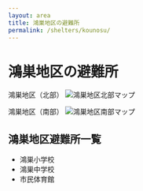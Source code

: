 ```yaml
---
layout: area
title: 鴻巣地区の避難所
permalink: /shelters/kounosu/
---
```


# 鴻巣地区の避難所

鴻巣地区（北部）
<img src="/shelters/map/3_konosu1.avif" alt="鴻巣地区北部マップ" />

鴻巣地区（南部）
<img src="/shelters/map/3_konosu2.avif" alt="鴻巣地区南部マップ" />



## 鴻巣地区避難所一覧

- 鴻巣小学校
- 鴻巣中学校
- 市民体育館
